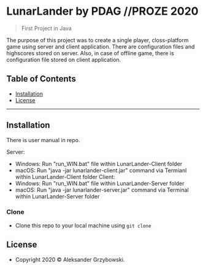 # LunarLander by PDAG //PROZE 2020

> First Project in Java

The purpose of this project was to create a single player, closs-platform game using server and client application.
There are configuration files and highscores stored on server.
Also, in case of offline game, there is configuration file stored on client application.

## Table of Contents

- [Installation](#installation)
- [License](#license)

---

## Installation

There is user manual in repo.

Server:
- Windows: Run "run_WIN.bat" file within LunarLander-Client folder
- macOS: Run "java -jar lunarlander-client.jar" command via Termianl within LunarLander-Client folder
Client:
- Windows: Run "run_WIN.bat" file within LunarLander-Server folder
- macOS: Run "java -jar lunarlander-server.jar" command via Terminal within LunarLander-Server folder

### Clone

- Clone this repo to your local machine using `git clone`

## License

- Copyright 2020 © Aleksander Grzybowski</a>.
